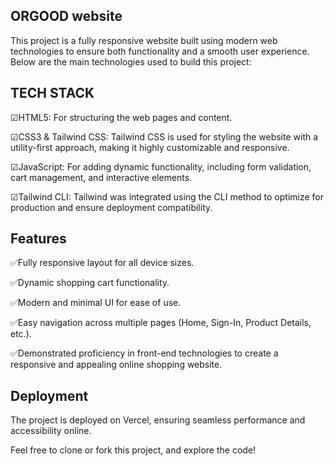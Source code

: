 
## ORGOOD website

This project is a fully responsive website built using modern web technologies to ensure both functionality and a smooth user experience. Below are the main technologies used to build this project:




## TECH STACK

☑HTML5: For structuring the web pages and content.

☑CSS3 & Tailwind CSS: Tailwind CSS is used for styling the website with a utility-first approach, making it highly customizable and responsive.

☑JavaScript: For adding dynamic functionality, including form validation, cart management, and interactive elements.

☑Tailwind CLI: Tailwind was integrated using the CLI method to optimize for production and ensure deployment compatibility.
## Features


✅Fully responsive layout for all device sizes.

✅Dynamic shopping cart functionality.

✅Modern and minimal UI for ease of use.

✅Easy navigation across multiple pages (Home, Sign-In, Product Details, etc.).

✅Demonstrated proficiency in front-end technologies to create a responsive and appealing online shopping website.
## Deployment

The project is deployed on Vercel, ensuring seamless performance and accessibility online.



Feel free to clone or fork this project, and explore the code!

